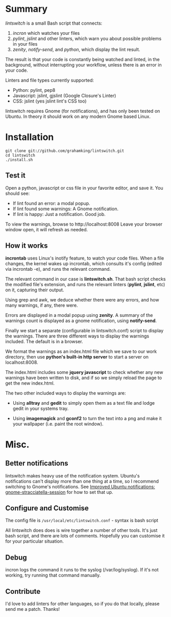 
# Summary

*lintswitch* is a small Bash script that connects:

1. _incron_ which watches your files
1. _pylint_, _jslint_ and other linters, which warn you about possible problems
in your files
1. _zenity_, _notify-send_, and _python_, which display the lint result.

The result is that your code is constantly being watched and linted,
in the background, without interrupting your workflow, unless
there is an error in your code.

Linters and file types currently supported:

 - Python: pylint, pep8
 - Javascript: jslint, gjslint (Google Closure's Linter)
 - CSS: jslint (yes jslint lint's CSS too)

lintswitch requires Gnome (for notifications), 
and has only been tested on Ubuntu. In theory it
should work on any modern Gnome based Linux.

# Installation

    git clone git://github.com/grahamking/lintswitch.git
    cd lintswitch
    ./install.sh

## Test it

Open a python, javascript or css file in your favorite editor, and save it. 
You should see:

- If lint found an error: a modal popup.
- If lint found some warnings: A Gnome notification.
- If lint is happy: Just a notification. Good job.

To view the warnings, browse to http://localhost:8008
Leave your browser window open, it will refresh as needed.

## How it works

**incrontab** uses Linux's inotify feature, to watch your code files. 
When a file changes, the kernel wakes up incrontab, which consults it's config 
(edited via incrontab -e), and runs the relevant command.

The relevant command in our case is **lintswitch.sh**. That bash script checks
the modified file's extension, and runs the relevant linters (**pylint**, **jslint**, etc) on it,
capturing their output.

Using grep and awk, we deduce whether there were any errors, and how many
warnings, if any, there were.

Errors are displayed in a modal popup using **zenity**. A summary of the
warnings count is displayed as a gnome notification, using **notify-send**.

Finally we start a separate (configurable in lintswitch.conf) script to display the warnings. There
are three different ways to display the warnings included. The default is
in a browser.

We format the warnings as an index.html file which we save to our work directory,
then use **python's built-in http server** to start a server on localhost:8008.

The index.html includes some **jquery javascript** to check whether any
new warnings have been written to disk, and if so we simply reload the page
to get the new index.html.

The two other included ways to display the warnings are:

 - Using **alltray** and **gedit** to simply open them as a text file and
 lodge gedit in your systems tray.

 - Using **imagemagick** and **gconf2** to turn the text into a png and
 make it your wallpaper (i.e. paint the root window).

# Misc.

## Better notifications

lintswitch makes heavy use of the notification system. Ubuntu's notifications can't display more than one thing at a time, so I recommend switching to Gnome's notifications. See [Improved Ubuntu notifications: gnome-stracciatella-session](http://www.darkcoding.net/software/improved-ubuntu-notifications-gnome-stracciatella-session/) for how to set that up.

## Configure and Customise

The config file is `/usr/local/etc/lintswitch.conf` - syntax is bash script 

All lintswitch does does is wire together a number of other tools. It's just bash script, and there are lots of comments. Hopefully you can customise it for your particular situation.

## Debug

incron logs the command it runs to the syslog (/var/log/syslog). If it's not working, try running that command manually.

## Contribute

I'd love to add linters for other languages, so if you do that locally, please send me a patch. Thanks!

